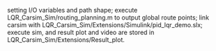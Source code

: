setting I/O variables and path shape;
execute LQR_Carsim_Sim/routing_planning.m to output global route points;
link carsim with LQR_Carsim_Sim/Extensions/Simulink/pid_lqr_demo.slx;
execute sim, and result plot and video are stored in LQR_Carsim_Sim/Extensions/Result_plot.
